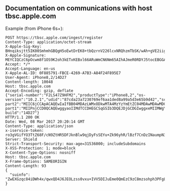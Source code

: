 ## Documentation on communications with host tbsc.apple.com

Example (from iPhone 6s+):

	POST https://tbsc.apple.com/ingest/register
	Content-Type: application/octet-stream
	X-Apple-Sig-Key: BHnqiksjtt5IK00SmhmhGBQgH5oEwtDrEK8+tbQzrnV226lcxNRQhzmTbSK/wAh+gVE2iigF1pReeeHQvPbuhTY=
	X-Apple-Signature: MEYCIQCzC6pOcwm8f1OS9K2oh3kETxKEBxl66ARuWmCN6Nm65AIhAJmeR0RDYJ5tocEBGGAFaiSUuSwY8RVWP00kO5TqSFc7
	Accept: */*
	Accept-Language: en-us
	X-Apple-AL-ID: 0F885791-FBCE-4269-A7B3-A84F24F895E7
	User-Agent: iPhone8,2/14D27
	Content-length: 10048
	Host: tbsc.apple.com
	Accept-Encoding: gzip, deflate
	{"serial-number":"F2LS47Z9HFM2","productType":"iPhone8,2","os-version":"10.2.1","udid":"87cda23a7230769ef6aa1ded8a99a5d3e65b9d42","scrt-part2":"MIIC6jCCApACAQEwIaIfBB04MDAzLWMxODkwMTA4MzYzYmEtZC04MDAwMDAwMDCB2gIBATAKBggqhkjOPQQDAgNIADBFAiA8k07NA6DauvIWRx2OdarICYmRYzv\/56kL3Dk1H4d3lQIhAK1CHMKgJG8oxPWJUIr5FsaTtrWwXPZ+sQpg1LGQ7ytzMFswFQYHKoZIzj0CAaAKBggqhkjOPQMBBwNCAAQmD3PdKdbS3aEkG4PxNVnevoCFoIDfvSQ7V42T8jX0Lok6qh8NZ84NskfsMUQoBHdvCblAeapPhKAJdy4tilRUoAoECGFjc3NIAAAAohYEFHzlVZQ90wIlkX6KVOkmAxyhJvTtMIHCAgEBMAoGCCqGSM49BAMCA0gAMEUCIGNKqLukL5aPjNaDN35pLj7f4Cu3eG9W0n8N2aWZ1tb5AiEAuNo5T00g05s5gzsYtgEAQqWbpsGuH5PmCoLRkZpE3C0wWzAVBgcqhkjOPQIBoAoGCCqGSM49AwEHA0IABHnqiksjtt5IK00SmhmhGBQgH5oEwtDrEK8+tbQzrnV226lcxNRQhzmTbSK\/wAh+gVE2iigF1pReeeHQvPbuhTagCgQIIHNrcwAAAACggcUwgcICAQEwCgYIKoZIzj0EAwIDSAAwRQIgZTQhXWpeiweFXCAp+vE7zl4LZCEw7ICsx\/ovHdNL+7QCIQDuxAYjg4yPdfcsx1bYo8SNah6qIG4K\/NzcWSowX0Zg6zBbMBUGByqGSM49AgGgCgYIKoZIzj0DAQcDQgAEeeqKSyO23kgrTRKaGaEYFCAfmgTC0OsQrz61tDOudXbbqVzE1FCHOZNtIr\/ACH6BUTaKKAXWlF554dC89u6FNqAKBAggc2tzAAAAADAKBggqhkjOPQQDAgNIADBFAiEAsA0XbMc7Lj6FmXQW0mm5WVfZuOqWFefxgg\/g6ClL\/jICIAFVHLE+Qo1yz3P5V3H3GRt4TgscMlQgfL0GltGZeSje","pcrt":"BAAACXDrChp5Ao1tjbO8U52dXrMgS\/H\/QjXWOxaL9x0WwrpX2qHbJs6KEktAbYCPRteX8NeHPTfc75Iovr71DlaGYZan+2\/wlZzKzz9\/FOLm28R9TftHyCHV1LFCfHBeee1RjUmJauCkmCfoIYUwwgpFo8toHVU5Qf10iLrjX1eqEv23PtcKRFd8ZWvenfbW5ARAaCg2nzzO91P4Njyukyo07MehEKwqV2KPsPFsV9DpukhoW4mqKq5ubG2lu3XRflD+LmY8WQ8tT56hVG3Cv9D4FIW8L47wuO2POCebxr\/W1QePJm01B74lOpZpzEPe0FSemPUQyNS\/b5qklrxDgHIIC6+R2FXQanZj+6DP0bAsMQxy2PrsiymFCHQieMJaq9pY9ZcTmzJJhDCNXNlua6AMEAWHRum+Qs3hbu2Uvuasoh+YKqXFsgY6IQe6rZdetGvRe8Pu6bxXZz4\/Hd4YfgPOpzYJ3q5APJa9BmVLkkaewHshht5pec5eINarJg687nqQjfZnIdQB\/av60bUBSrlxQBEIU17YQRYsL7L9POGOURW2769PvSAsAFEJ\/FNRM8Ow7CX2NMb+RR5OfJ58u85mI08zlhv9OtWauJanQLxnofs6ZoFtqANU7feP0a2r26n66n6ykwepsxV\/EETcvdghHd1VYEBHOKAnsMS0Jet0rxnSMl\/Vg6sc\/UDE1o++ObkFz8zLYwaN2dgHVmObSPY5HvvcGGzb6zYMdi7LAhB\/laTwp4sQZGgtwuFu4lJ\/rebzNVCstJjo7zOcfNWHJoSbUeeC8vj1UhDevnEuy3mXrFYl58IY6LxzRPFvGCHLm+vj64VZUfyOvE4rJH\/8XeBkdU2oUjw+ttionBsvASjuH2hzNvetNVB158tNYYMBgxcwBjCLJQQmPtxRcRueYNKwZJWwft+qPsfptZoilCfrDLpIXDfxP7VBmyMhMXLeeLRd1AtnPKls1X8lfXUUhJw1lCauDPJTo0rr5cDqwgVFdJuSYQydNAlKBnW3SuLDFkKosRsxPWCxq+LIgC\/a44IBf55ip+WPXvTC5GyEaDcu9vNtaYtfI5UCaLF5e\/4XOLmpiSfVQkn\/jxEliJqb20wXM2U2q1KGq39ixHqLJ1xMYKWm1iiw\/G9q\/Du7aeutkwoV1BIhDYCmcJe\/TCdnkPYtkHZDH4pKfF0lOInH0uKlQyI5vlAgLInav\/4UJ4yWQn+y8DzgLQnt6xuTtLiiCyHGwQYqo7ZZraQ5elQoQtqXnLKcBHtGUsfrnccJmooCo64EOk5WUfCK33D0\/+47zjIMO6EOqQLplZQr9zkhYHKiX9OuKFs4cKtdHJA4Uz+3LXuBy\/VmrBoaRKTnJy8DxtlSI61yve4e0A7YT1ArnER2OyeSOjRPBL15X75M0gaFYGajuS5TBGR8e21DSMvD9PTc+lxrJaghAINcavfnRibyeMIXFIceHQpL\/yQzxvIIDWqXLnMpbaY3jwU\/fUUmkaKCIsJOTbwinYVwFTD5R0JFja1Q1CGS9jY3M1uZuJfokIb199gOgBhtGK3ZRE4mPQ8LxGiXdrOnoCH+Y4bJ\/gWOmJFl2eR9kRebW\/yNV5jj1Hr0jSORI+gqhhLfD4UXC63oZL5KLyHoeYl\/yjvAa1X67FPtTOCJ4BvJBnyt2z6G+Yhu7zuDjq688sjlEC3j+UMTTnlxERTslVL9KH+3W6ObJEXCCAPhyVsTmfmqOlSL\/5DIBiSaoSgBdzA1adIn0mlAQNbR36p6LorlM1YnHjslypIgVkPAEU8BxyOR83kefcyj2V+b4F+M\/BF0fGjC4\/2OkDk1++FFSHRNRj+luCmpdLWux0YWt4FbsiJPBd0X7BKMtRK8L+Ppr87p4lHNv+oOzb3kqf+KCGRfIz2WDlMy1PvTcNn5DqGYRBaqEul6Qfs+lUx3VikJNE9y8eR+vaxjQf2vBJex6r1bHDWqClc7hsJ49c61969kKmj5sDnPqZ85kEtrosZR60mCkXNROSgF9OVpU6JVxKjCgjcO09HlxyTVwCmtmsO\/gC6sSSHGOJFXt\/e9RgB28aCA1tzMcy8U+GyRbkNxvplBvYGLuD8KanJoFK\/j4gZOHnLXpC25bHP5\/4WB10itJAbRtLzWNEc4FOoNrMK9ePcyggTDvnpt4E\/HgfalC2ubxU1E5ydpnZieHJr+jsvGdmDNOgVAPTRt10vqEZD1ZMYpI37hE9IFzk58aa0nWt6X29fgcp2ZcnXajwu7kIPw9mhAqStwVw4ns+9dSwidPOrLsI0kU+fV3IWZatcJXITZBCOv2sGt1ZQa00uDP5qMItXLDEiMZvXHAgYl5NbJ+vCnABGLy5dIbW+3JI3nkKlH923dhMKhKFhmiP8CfxM93FS8OmOIL4kSVJFLcPlZyRY+ckB4q\/st0tAPoXEPsJBmU40+oOt4\/LiO9gskDiyxQg5DGy\/6gG4\/3vaYjRJ7KvfSwD6NdQfktm4H55wD40n\/p5\/YfpOMzolSwPp1LGwNNArypmao2s6c28YWjd+W\/AT4D8BadAirhtv+9Du\/mT3Un2gaNLWsL6skMyu+V7sShAFrTVO8ems+L5q7DW0IdFzNFoR8heJDRA0xqyAHi9DX6VQCu8SoBceSXXwAAFGEqMzyvkDawha1u8Je9fMj8Ln5\/4zKRZZOjczqiVVeb6ORMtQEgxcXEbPlSG82BR2I3gP5fSDXYwKa+R+ZNHqNEe0R5QiHJeJ3jd7xu2cjlDffSX\/zwT1JE\/srHvzadLp2RjWBS9uxT+UmSTJb7PhN\/Ey2i66rz034wqggdFgudCgCaXi0gir7gsdVlvMb0uFZf9Qc\/xM\/T97D31DhqD+yZQO5duY7v\/KlFbmGlz6ykvm2ol4aHAsg2dlh3nfPLayO5\/sCzgdntSV3J2uuYdJcVDOC6NVOa7UcY+mB2oEE2l3N0IbGGP9rJMP9Mt833OFZ+2C+LcQ\/g64EgfcSa1GzaiJfxjtEIbnwkmFfTV6guRGgWMmBF+xVBZCF3ZTVUKoYPqoZsrw+LTyp9PDlVSp2jQnv9+vXs41X2TJOZsV4IiEPGQUm9om7oAbw5xH2XC4d+tx1o5oNDOdH9P4BRMPty411Rkz0e99wMRWSAnX\/aQHuNNS0od\/XirYNWxlG7Zbm6IY8LLqX8yidKchnDVML8L4UtJq3PvV6r+wFjo+4tkED88eSufRtLtQgmSU0p7eKBfh4+OQDU7wk1k6Q","scrt-part1":"MIIPnjCCD0QCAQEwggyaoIIMdTCCDHEGCSqGSIb3DQEJDjGCDGIwggxeMIIMWgYJKoZIhvdjZAYIAQH\/BIIMSDCCDEQWBElNNE0CAQAxggw3\/4TqhZxCggwuMIIMKhYETUFOQjGCDCD\/hOqFnFCCAQEwgf4WBE1BTlAxgfX\/hJK5hkgeMBwWBEJOQ0gEFKQFqzQHZMvvUcUys5ckzjw2Rqa2\/4SSvaRECzAJFgRCT1JEAgEG\/4SalaBPCzAJFgRDRVBPAgEB\/4SaoZJQDTALFgRDSElQAgMAgAP\/hJrBpE8LMAkWBENQUk8BAf\/\/hJrNikMLMAkWBENTRUMBAf\/\/hKqNkkQRMA8WBEVDSUQCBwwYkBCDY7r\/hZqRnk0LMAkWBFNET00CAQH\/h5u53m4eMBwWBHNub24EFDVLfUcLognmBVSTrdT2OakXYjQT\/4ebyexuHjAcFgRzcnZuBBTrnpExpEHSW2yQ1HTO7prUQokCj\/+Gi73gZlMwURYEYW9wZjFJ\/4SinaZUHjAcFgRER1NUBBRXcca0IE89VaTrYPxW6WwOJS9IFf+EqsGkTwswCRYERVBSTwEB\/\/+Eqs2KQwswCRYERVNFQwEB\/\/+Gk4XoMGUwYxYEYmF0MDFb\/4SinaZUHjAcFgRER1NUBBR2sZh1AE7qLb8EQOsiEdgS68\/Yi\/+Eqq2KWQswCRYERUtFWQEB\/\/+EqsGkTwswCRYERVBSTwEB\/\/+Eqs2KQwswCRYERVNFQwEB\/\/+Gk4XoMWUwYxYEYmF0MTFb\/4SinaZUHjAcFgRER1NUBBRQifr\/oMVkFaBqssTzP2MB7Ummnf+Eqq2KWQswCRYERUtFWQEB\/\/+EqsGkTwswCRYERVBSTwEB\/\/+Eqs2KQwswCRYERVNFQwEB\/\/+Gk4XoRmUwYxYEYmF0RjFb\/4SinaZUHjAcFgRER1NUBBRze1hnjZWIGbU4VwdSSED0rWi6HP+Eqq2KWQswCRYERUtFWQEB\/\/+EqsGkTwswCRYERVBSTwEB\/\/+Eqs2KQwswCRYERVNFQwEB\/\/+Gm6HOMGUwYxYEY2hnMDFb\/4SinaZUHjAcFgRER1NUBBQjXx4AdXR0UI4usxuYnj\/h2nb\/e\/+Eqq2KWQswCRYERUtFWQEB\/\/+EqsGkTwswCRYERVBSTwEB\/\/+Eqs2KQwswCRYERVNFQwEB\/\/+Gm6HOMWUwYxYEY2hnMTFb\/4SinaZUHjAcFgRER1NUBBS34HgXsiQGf9GPe\/K+EUGm8dLpjv+Eqq2KWQswCRYERUtFWQEB\/\/+EqsGkTwswCRYERVBSTwEB\/\/+Eqs2KQwswCRYERVNFQwEB\/\/+Go9HkZWUwYxYEZHRyZTFb\/4SinaZUHjAcFgRER1NUBBS3CaACHDw+JW2IO0Gs9a4mWelg1v+Eqq2KWQswCRYERUtFWQEB\/\/+EqsGkTwswCRYERVBSTwEB\/\/+Eqs2KQwswCRYERVNFQwEB\/\/+Gs9HCcHEwbxYEZnRhcDFn\/4SinaZUKjAoFgRER1NUBCBTQLagWb23MucV57sbKS7c1FwqjR0H5gOdPzONfEQoq\/+Eqq2KWQswCRYERUtFWQEB\/\/+EqsGkTwswCRYERVBSTwEB\/\/+Eqs2KQwswCRYERVNFQwEB\/\/+Gs9HmcHEwbxYEZnRzcDFn\/4SinaZUKjAoFgRER1NUBCBTQLagWb23MucV57sbKS7c1FwqjR0H5gOdPzONfEQoq\/+Eqq2KWQswCRYERUtFWQEB\/\/+EqsGkTwswCRYERVBSTwEB\/\/+Eqs2KQwswCRYERVNFQwEB\/\/+Gu7HyUGUwYxYEZ2x5UDFb\/4SinaZUHjAcFgRER1NUBBTtSLCTN9mp2kHiRz5BTvTk8asxd\/+Eqq2KWQswCRYERUtFWQEB\/\/+EqsGkTwswCRYERVBSTwEB\/\/+Eqs2KQwswCRYERVNFQwEB\/\/+Gy4nKY2UwYxYEaWJlYzFb\/4SinaZUHjAcFgRER1NUBBTYr2NJT58z0FOTiyBsz2aObOoVQv+Eqq2KWQswCRYERUtFWQEB\/\/+EqsGkTwswCRYERVBSTwEB\/\/+Eqs2KQwswCRYERVNFQwEB\/\/+Gy4nedGUwYxYEaWJvdDFb\/4SinaZUHjAcFgRER1NUBBSTitv1hypM5S\/uRWf27Ieg4CQVyP+Eqq2KWQswCRYERUtFWQEB\/\/+EqsGkTwswCRYERVBSTwEB\/\/+Eqs2KQwswCRYERVNFQwEB\/\/+Gy4nmc2UwYxYEaWJzczFb\/4SinaZUHjAcFgRER1NUBBSbsj5mDeR1tm2psVDfmhdjzF03Rv+Eqq2KWQswCRYERUtFWQEB\/\/+EqsGkTwswCRYERVBSTwEB\/\/+Eqs2KQwswCRYERVNFQwEB\/\/+Gy7HYYmUwYxYEaWxsYjFb\/4SinaZUHjAcFgRER1NUBBTzE9UwFuadA1LpEy0rg9G4cJS58\/+Eqq2KWQswCRYERUtFWQEB\/\/+EqsGkTwswCRYERVBSTwEB\/\/+Eqs2KQwswCRYERVNFQwEB\/\/+G28ncbGUwYxYEa3JubDFb\/4SinaZUHjAcFgRER1NUBBRQ\/\/7x\/w\/C6G2ebUy\/qwKkUEHvVf+Eqq2KWQswCRYERUtFWQEB\/\/+EqsGkTwswCRYERVBSTwEB\/\/+Eqs2KQwswCRYERVNFQwEB\/\/+G473Ob2UwYxYEbG9nbzFb\/4SinaZUHjAcFgRER1NUBBQOdqJn4Dyu35F7b7CBhpQAMVFvN\/+Eqq2KWQswCRYERUtFWQEB\/\/+EqsGkTwswCRYERVBSTwEB\/\/+Eqs2KQwswCRYERVNFQwEB\/\/+Hk5Hma2UwYxYEcmRzazFb\/4SinaZUHjAcFgRER1NUBBSbfCPgIT90iV2gNZO\/lj6z7gaE\/\/+Eqq2KWQswCRYERUtFWQEB\/\/+EqsGkTwswCRYERVBSTwEB\/\/+Eqs2KQwswCRYERVNFQwEB\/\/+Hk5HocmUwYxYEcmR0cjFb\/4SinaZUHjAcFgRER1NUBBRB3G+5WPiLAsZW9HKMFNyifr6SVP+Eqq2KWQswCRYERUtFWQEB\/\/+EqsGkTwswCRYERVBSTwEB\/\/+Eqs2KQwswCRYERVNFQwEB\/\/+Hk5XGbWUwYxYEcmVjbTFb\/4SinaZUHjAcFgRER1NUBBS6XdMVD3ajUmyJbrziGvMepDeonf+Eqq2KWQswCRYERUtFWQEB\/\/+EqsGkTwswCRYERVBSTwEB\/\/+Eqs2KQwswCRYERVNFQwEB\/\/+Hk5noYXEwbxYEcmZ0YTFn\/4SinaZUKjAoFgRER1NUBCBTQLagWb23MucV57sbKS7c1FwqjR0H5gOdPzONfEQoq\/+Eqq2KWQswCRYERUtFWQEB\/\/+EqsGkTwswCRYERVBSTwEB\/\/+Eqs2KQwswCRYERVNFQwEB\/\/+Hk5noc3EwbxYEcmZ0czFn\/4SinaZUKjAoFgRER1NUBCBTQLagWb23MucV57sbKS7c1FwqjR0H5gOdPzONfEQoq\/+Eqq2KWQswCRYERUtFWQEB\/\/+EqsGkTwswCRYERVBSTwEB\/\/+Eqs2KQwswCRYERVNFQwEB\/\/+Hk63kbmUwYxYEcmtybjFb\/4SinaZUHjAcFgRER1NUBBQ8TiQkBHkmzXCsUfUHj7B+SMN8\/f+Eqq2KWQswCRYERUtFWQEB\/\/+EqsGkTwswCRYERVBSTwEB\/\/+Eqs2KQwswCRYERVNFQwEB\/\/+Hk7HOb2UwYxYEcmxnbzFb\/4SinaZUHjAcFgRER1NUBBSZW7q9SsxQ1lJkDtRMF0mPm9N1pf+Eqq2KWQswCRYERUtFWQEB\/\/+EqsGkTwswCRYERVBSTwEB\/\/+Eqs2KQwswCRYERVNFQwEB\/\/+Hk73maWUwYxYEcm9zaTFb\/4SinaZUHjAcFgRER1NUBBRMIPnJvIwUHTMh1vimnhYD6ug2Kf+Eqq2KWQswCRYERUtFWQEB\/\/+EqsGkTwswCRYERVBSTwEB\/\/+Eqs2KQwswCRYERVNFQwEB\/\/+Hk83KcGUwYxYEcnNlcDFb\/4SinaZUHjAcFgRER1NUBBSAVSiro90JtUDnx8VMrOLUoHeQhf+Eqq2KWQswCRYERUtFWQEB\/\/+EqsGkTwswCRYERVBSTwEB\/\/+Eqs2KQwswCRYERVNFQwEB\/\/+Hm5XgaWUwYxYEc2VwaTFb\/4SinaZUHjAcFgRER1NUBBR85VWUPdMCJZF+ilTpJgMcoSb07f+Eqq2KWQswCRYERUtFWQEB\/\/+EqsGkTwswCRYERVBSTwEB\/\/+Eqs2KQwswCRYERVNFQwEB\/6IfBB04MDAzLWMxODkwMTA4MzYzYmEtZC04MDAwMDAwMDCB2gIBATAKBggqhkjOPQQDAgNIADBFAiBtgmSigdmJvR25ACDkjgga9YY7D\/PL5DKOuLUfJwd6LAIhAJyVh2JHx98OAazj90Ghwh3ZsG6g+\/qHLQeVAFoaL+ZqMFswFQYHKoZIzj0CAaAKBggqhkjOPQMBBwNCAASb8n5WCLfTxJl0hLTKuO3\/s\/jFLLsDZg+L3DSzFCsi3KEaltFf\/TE7nLjVZ+uy5L6WrBHtmjkeO\/nAfkGzWFpQoAoECGFjc3NIAAAAohYEFHzlVZQ90wIlkX6KVOkmAxyhJvTtMIHfAgEBMAoGCCqGSM49BAMCA0gAMEUCIGpcKcLeIvvpaNMTN3i6helYveKLouP6NodrHEsFAmvRAiEA3k6YBZhc1kmhQ\/Fx1N\/8Vz7k4LN0PVpntbnlSKWPhdYwWzAVBgcqhkjOPQIBoAoGCCqGSM49AwEHA0IABOt+qkMa54sA3NbOjfK9R4ZlOZZQuMfPLBeKsd\/vrFJH3vbDxAd6GTf7y4VcDDLwchfUsXBrqzXRMWP9WBY1VS2gCgQIYWNzcxYAAACjGwQZMDAwMDgwMDMtMDAwQzE4OTAxMDgzNjNCQaCB4TCB3gIBATAKBggqhkjOPQQDAgNHADBEAiBvLd6h2TJcd6dqG3X9R5fP3xAf8KEYeCfk86tQ908ZsAIgGbuJsGTXIeKzpPt6S7boC1bAnPcDCKJ0\/4VT8PPqPp0wWzAVBgcqhkjOPQIBoAoGCCqGSM49AwEHA0IABOt+qkMa54sA3NbOjfK9R4ZlOZZQuMfPLBeKsd\/vrFJH3vbDxAd6GTf7y4VcDDLwchfUsXBrqzXRMWP9WBY1VS2gCgQIYWNzcxYAAACjGwQZMDAwMDgwMDMtMDAwQzE4OTAxMDgzNjNCQTAKBggqhkjOPQQDAgNIADBFAiAaV6CoyJV3HECXbWSo6h5v4Hrwibe1I1yac5gQNbBoSQIhAOWbATgrtJPCqS3HdIgk1v6uWafv12UsuK1uXhsbtijO","os-build":"14D27"}
	HTTP/1.1 200 OK
	Date: Wed, 08 Mar 2017 20:20:14 GMT
	Content-Type: application/json
	x-iservice-token: ro3gVGifYO3TtZ68F/cN9ZtHR5DFJknBlw9qjDyFsSEYu+Zk96yhR/lBzf7CnDzINaumpN3GPghEFBMQiKdb86PKavnmIofCWGhG+qPlZ1rSNS4eEEcYpwf322Hj2e36
	Server: Shield
	Strict-Transport-Security: max-age=31536000; includeSubdomains
	X-XSS-Protection: 1; mode=block
	X-Content-Type-Options: nosniff
	Host: tbsc.apple.com
	X-Frame-Options: SAMEORIGIN
	Content-Length: 93
	{
	  "suinfo": "ZwEXGzqc84iDWh4x/qwxQD4J6JEOLzss0vxu+IVV5DIJuEme0QmEzC9zC8mzsohph3PFgLE7PsC+fQ=="
	}

